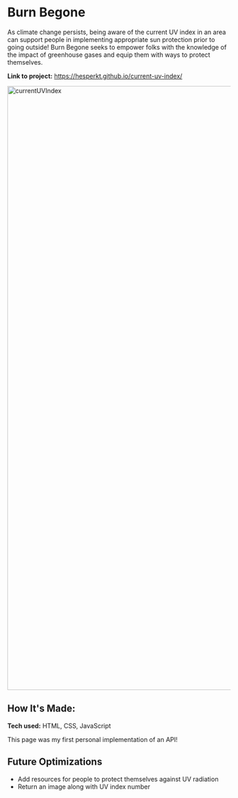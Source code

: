 # Burn Begone
As climate change persists, being aware of the current UV index in an area can support people in implementing appropriate sun protection prior to going outside! Burn Begone seeks to empower folks with the knowledge of the impact of greenhouse gases and equip them with ways to protect themselves. 

**Link to project:** https://hesperkt.github.io/current-uv-index/

<img width="1360" alt="currentUVIndex" src="https://github.com/user-attachments/assets/ce545a58-93b1-47fd-97eb-3949e4bcb9f2" />


## How It's Made:

**Tech used:** HTML, CSS, JavaScript

This page was my first personal implementation of an API! 

## Future Optimizations
- Add resources for people to protect themselves against UV radiation
- Return an image along with UV index number
